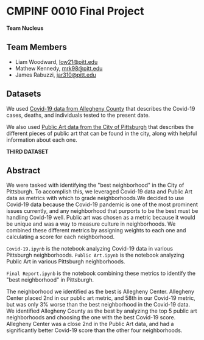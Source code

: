 # CMPINF 0010 Final Project
**Team Nucleus**

## Team Members
* Liam Woodward, low21@pitt.edu
* Mathew Kennedy, mrk98@pitt.edu
* James Rabuzzi, jar310@pitt.edu

## Datasets
We used [Covid-19 data from Allegheny County](https://data.wprdc.org/dataset/allegheny-county-covid-19-tests-cases-and-deaths/resource/0f214885-ff3e-44e1-9963-e9e9062a04d1) that describes the Covid-19 cases, deaths, and individuals tested to the present date.

We also used [Public Art data from the City of Pittsburgh](https://data.wprdc.org/dataset/city-of-pittsburgh-public-art/resource/00d74e83-8a23-486e-841b-286e1332a151) that describes the different pieces of public art that can be found in the city, along with helpful information about each one.

**THIRD DATASET**

## Abstract
We were tasked with identifying the "best neighborhood" in the City of Pittsburgh. To accomplish this, we leveraged Covid-19 data and Public Art data as metrics with which to grade neighborhoods.We decided to use Covid-19 data because the Covid-19 pandemic is one of the most prominent issues currently, and any neighborhood that purports to be the best must be handling Covid-19 well. Public art was chosen as a metric because it would be unique and was a way to measure culture in neighborhoods. We combined these different metrics by assigning weights to each one and calculating a score for each neighborhood.

`Covid-19.ipynb` is the notebook analyzing Covid-19 data in various Pittsburgh neighborhoods.
`Public Art.ipynb` is the notebook analyzing Public Art in various Pittsburgh neighborhoods.

`Final Report.ipynb` is the notebook combining these metrics to identify the "best neighborhood" in Pittsburgh.

The neighborhood we identified as the best is Allegheny Center. Allegheny Center placed 2nd in our public art metric, and 58th in our Covid-19 metric, but was only 3% worse than the best neighborhood in the Covid-19 data. We identified Allegheny County as the best by analyzing the top 5 public art neighborhoods and choosing the one with the best Covid-19 score. Allegheny Center was a close 2nd in the Public Art data, and had a significantly better Covid-19 score than the other four neighborhoods.
